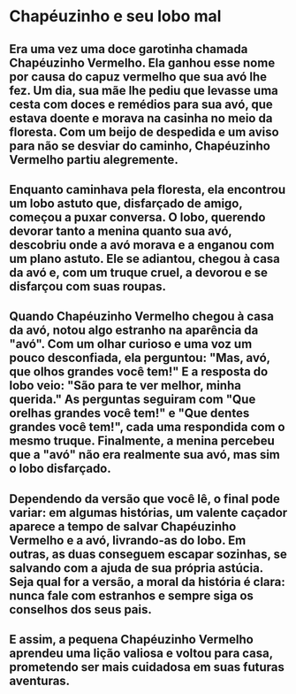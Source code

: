 ﻿# Chapéuzinho e seu lobo mal 

## Era uma vez uma doce garotinha chamada Chapéuzinho Vermelho. Ela ganhou esse nome por causa do capuz vermelho que sua avó lhe fez. Um dia, sua mãe lhe pediu que levasse uma cesta com doces e remédios para sua avó, que estava doente e morava na casinha no meio da floresta. Com um beijo de despedida e um aviso para não se desviar do caminho, Chapéuzinho Vermelho partiu alegremente.

## Enquanto caminhava pela floresta, ela encontrou um lobo astuto que, disfarçado de amigo, começou a puxar conversa. O lobo, querendo devorar tanto a menina quanto sua avó, descobriu onde a avó morava e a enganou com um plano astuto. Ele se adiantou, chegou à casa da avó e, com um truque cruel, a devorou e se disfarçou com suas roupas.

## Quando Chapéuzinho Vermelho chegou à casa da avó, notou algo estranho na aparência da "avó". Com um olhar curioso e uma voz um pouco desconfiada, ela perguntou: "Mas, avó, que olhos grandes você tem!" E a resposta do lobo veio: "São para te ver melhor, minha querida." As perguntas seguiram com "Que orelhas grandes você tem!" e "Que dentes grandes você tem!", cada uma respondida com o mesmo truque. Finalmente, a menina percebeu que a "avó" não era realmente sua avó, mas sim o lobo disfarçado.

## Dependendo da versão que você lê, o final pode variar: em algumas histórias, um valente caçador aparece a tempo de salvar Chapéuzinho Vermelho e a avó, livrando-as do lobo. Em outras, as duas conseguem escapar sozinhas, se salvando com a ajuda de sua própria astúcia. Seja qual for a versão, a moral da história é clara: nunca fale com estranhos e sempre siga os conselhos dos seus pais.

## E assim, a pequena Chapéuzinho Vermelho aprendeu uma lição valiosa e voltou para casa, prometendo ser mais cuidadosa em suas futuras aventuras. 